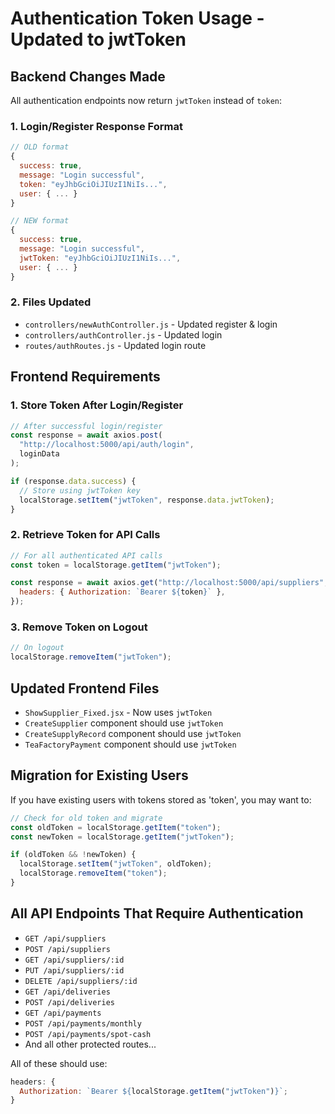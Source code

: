 # Authentication Token Usage - Updated to jwtToken

## Backend Changes Made

All authentication endpoints now return `jwtToken` instead of `token`:

### 1. Login/Register Response Format

```javascript
// OLD format
{
  success: true,
  message: "Login successful",
  token: "eyJhbGciOiJIUzI1NiIs...",
  user: { ... }
}

// NEW format
{
  success: true,
  message: "Login successful",
  jwtToken: "eyJhbGciOiJIUzI1NiIs...",
  user: { ... }
}
```

### 2. Files Updated

- `controllers/newAuthController.js` - Updated register & login
- `controllers/authController.js` - Updated login
- `routes/authRoutes.js` - Updated login route

## Frontend Requirements

### 1. Store Token After Login/Register

```javascript
// After successful login/register
const response = await axios.post(
  "http://localhost:5000/api/auth/login",
  loginData
);

if (response.data.success) {
  // Store using jwtToken key
  localStorage.setItem("jwtToken", response.data.jwtToken);
}
```

### 2. Retrieve Token for API Calls

```javascript
// For all authenticated API calls
const token = localStorage.getItem("jwtToken");

const response = await axios.get("http://localhost:5000/api/suppliers", {
  headers: { Authorization: `Bearer ${token}` },
});
```

### 3. Remove Token on Logout

```javascript
// On logout
localStorage.removeItem("jwtToken");
```

## Updated Frontend Files

- `ShowSupplier_Fixed.jsx` - Now uses `jwtToken`
- `CreateSupplier` component should use `jwtToken`
- `CreateSupplyRecord` component should use `jwtToken`
- `TeaFactoryPayment` component should use `jwtToken`

## Migration for Existing Users

If you have existing users with tokens stored as 'token', you may want to:

```javascript
// Check for old token and migrate
const oldToken = localStorage.getItem("token");
const newToken = localStorage.getItem("jwtToken");

if (oldToken && !newToken) {
  localStorage.setItem("jwtToken", oldToken);
  localStorage.removeItem("token");
}
```

## All API Endpoints That Require Authentication

- `GET /api/suppliers`
- `POST /api/suppliers`
- `GET /api/suppliers/:id`
- `PUT /api/suppliers/:id`
- `DELETE /api/suppliers/:id`
- `GET /api/deliveries`
- `POST /api/deliveries`
- `GET /api/payments`
- `POST /api/payments/monthly`
- `POST /api/payments/spot-cash`
- And all other protected routes...

All of these should use:

```javascript
headers: {
  Authorization: `Bearer ${localStorage.getItem("jwtToken")}`;
}
```
